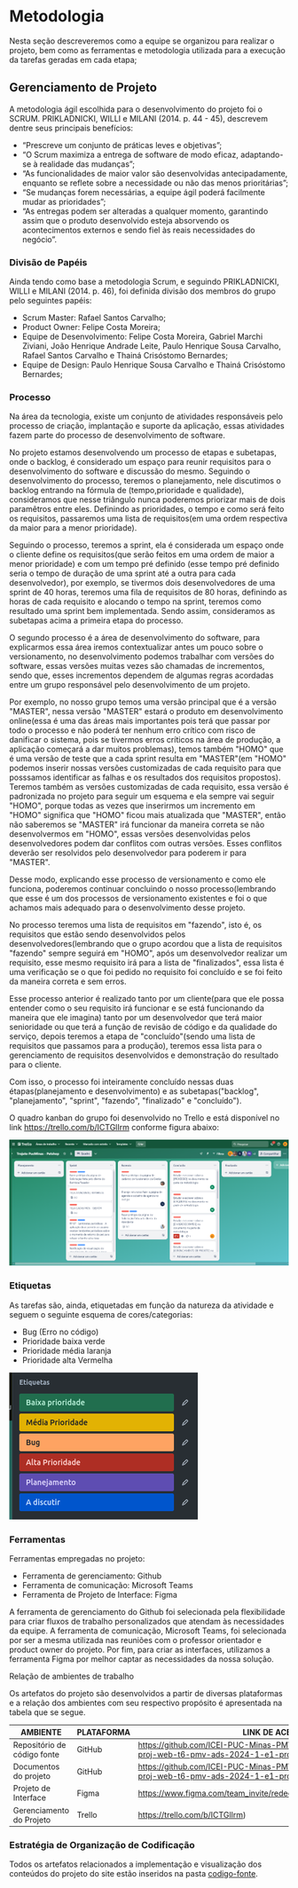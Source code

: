 
# Metodologia

Nesta seção descreveremos como a equipe se organizou para realizar o projeto, bem como as ferramentas e metodologia utilizada para a execução da tarefas geradas em cada etapa;

## Gerenciamento de Projeto

A metodologia ágil escolhida para o desenvolvimento do projeto foi o SCRUM. PRIKLADNICKI, WILLI e MILANI (2014. p. 44 - 45), descrevem dentre seus principais benefícios:

- “Prescreve um conjunto de práticas leves e objetivas”;
- “O Scrum maximiza a entrega de software de modo eficaz, adaptando-se à realidade das mudanças”;
- “As funcionalidades de maior valor são desenvolvidas antecipadamente, enquanto se reflete sobre a necessidade ou não das menos prioritárias”;
- “Se mudanças forem necessárias, a equipe ágil poderá facilmente mudar as prioridades”;
- “As entregas podem ser alteradas a qualquer momento, garantindo assim que o produto desenvolvido esteja absorvendo os acontecimentos externos e sendo fiel às reais necessidades do negócio”.

### Divisão de Papéis

Ainda tendo como base a metodologia Scrum, e seguindo PRIKLADNICKI, WILLI e MILANI (2014. p. 46), foi definida divisão dos membros do grupo pelo seguintes papéis:
- Scrum Master: Rafael Santos Carvalho;
- Product Owner: Felipe Costa Moreira;
- Equipe de Desenvolvimento: Felipe Costa Moreira, Gabriel Marchi Ziviani, João Henrique Andrade Leite, Paulo Henrique Sousa Carvalho, Rafael Santos Carvalho e Thainá Crisóstomo Bernardes; 
- Equipe de Design: Paulo Henrique Sousa Carvalho e Thainá Crisóstomo Bernardes; 

### Processo

Na área da tecnologia, existe um conjunto de atividades responsáveis pelo processo de criação, implantação e suporte da aplicação, essas atividades fazem parte do processo de desenvolvimento de software.

No projeto estamos desenvolvendo um processo de etapas e subetapas, onde o backlog, é considerado um espaço para reunir requisitos para o desenvolvimento do software e discussão do mesmo. Seguindo o desenvolvimento do processo, teremos o planejamento, nele discutimos o backlog entrando na fórmula de (tempo,prioridade e qualidade), consideramos que nesse triângulo nunca poderemos priorizar mais de dois paramêtros entre eles. Definindo as prioridades, o tempo e como será feito os requisitos, passaremos uma lista de requisitos(em uma ordem respectiva da maior para a menor prioridade).

Seguindo o processo, teremos a sprint, ela é considerada um espaço onde o cliente define os requisitos(que serão feitos em uma ordem de maior a menor prioridade) e com um tempo pré definido (esse tempo pré definido seria o tempo de duração de uma sprint até a outra para cada desenvolvedor), por exemplo, se tivermos dois desenvolvedores de uma sprint de 40 horas, teremos uma fila de requisitos de 80 horas, definindo as horas de cada requisito e alocando o tempo na sprint, teremos como resultado uma sprint bem implementada. 
Sendo assim, consideramos as subetapas acima a primeira etapa do processo.

O segundo processo é a área de desenvolvimento do software, para explicarmos essa área iremos contextualizar antes um pouco sobre o versionamento, no desenvolvimento podemos trabalhar com versões do software, essas versões muitas vezes são chamadas de incrementos, sendo que, esses incrementos dependem de algumas regras acordadas entre um grupo responsável pelo desenvolvimento de um projeto. 

Por exemplo, no nosso grupo temos uma versão principal que é a versão "MASTER", nessa versão "MASTER" estará o produto em desenvolvimento online(essa é uma das áreas mais importantes pois terá que passar por todo o processo e não poderá ter nenhum erro crítico com risco de danificar o sistema, pois se tivermos erros críticos na área de produção, a aplicação começará a dar muitos problemas), temos também "HOMO" que é uma versão de teste que a cada sprint resulta em "MASTER"(em "HOMO" podemos inserir nossas versões customizadas de cada requisito para que posssamos identificar as falhas e os resultados dos requisitos propostos). Teremos também as versões customizadas de cada requisito, essa versão é padronizada no projeto para seguir um esquema e ela sempre vai seguir "HOMO", porque todas as vezes que inserirmos um incremento em "HOMO" significa que "HOMO" ficou mais atualizada que "MASTER", então não saberemos se "MASTER" irá funcionar da maneira correta se não desenvolvermos em "HOMO", essas versões desenvolvidas pelos desenvolvedores podem dar conflitos com outras versões. Esses conflitos deverão ser resolvidos pelo desenvolvedor para poderem ir para "MASTER". 

Desse modo, explicando esse processo de versionamento e como ele funciona, poderemos continuar concluindo o nosso processo(lembrando que esse é um dos processos de versionamento existentes e foi o que achamos mais adequado para o desenvolvimento desse projeto.

No processo teremos uma lista de requisitos em "fazendo", isto é, os requisitos que estão sendo desenvolvidos pelos desenvolvedores(lembrando que o grupo acordou que a lista de requisitos "fazendo" sempre seguirá em "HOMO", após um desenvolvedor realizar um requisito, esse mesmo requisito irá para a lista de "finalizados", essa lista é uma verificação se o que foi pedido no requisito foi concluído e se foi feito da maneira correta e sem erros. 

Esse processo anterior é realizado tanto por um cliente(para que ele possa entender como o seu requisito irá funcionar e se está funcionando da maneira que ele imagina) tanto por um desenvolvedor que terá maior senioridade ou que terá a função de revisão de código e da qualidade do serviço, depois teremos a etapa de "concluído"(sendo uma lista de requisitos que passamos para a produção), teremos essa lista para o gerenciamento de requisitos desenvolvidos e demonstração do resultado para o cliente. 

Com isso, o processo foi inteiramente concluído nessas duas étapas(planejamento e desenvolvimento) e as subetapas("backlog", "planejamento", "sprint", "fazendo", "finalizado" e "concluído").

O quadro kanban do grupo foi desenvolvido no Trello e está disponível no link https://trello.com/b/ICTGlIrm conforme figura abaixo:

<img src= "img/Trello PucPet.png" />



### Etiquetas
<p>As tarefas são, ainda, etiquetadas em função da natureza da atividade e seguem o seguinte esquema de cores/categorias:</p>

<ul>
  <li>Bug (Erro no código)</li>
  <li>Prioridade baixa verde</li>
  <li>Prioridade média laranja</li>
  <li>Prioridade alta Vermelha</li>
</ul>

<img src="img/Trello_Etiquetas.png" />
  
### Ferramentas
Ferramentas empregadas no projeto:

- Ferramenta de gerenciamento: Github
- Ferramenta de comunicação: Microsoft Teams
- Ferramenta de Projeto de Interface: Figma

A ferramenta de gerenciamento do Github foi selecionada pela flexibilidade para criar fluxos de trabalho personalizados que atendam às necessidades da equipe. A ferramenta de comunicação, Microsoft Teams, foi selecionada por ser a mesma utilizada nas reuniões com o professor orientador e product owner do projeto. Por fim, para criar as interfaces, utilizamos a ferramenta Figma por melhor captar as necessidades da nossa solução.

Relação de ambientes de trabalho

Os artefatos do projeto são desenvolvidos a partir de diversas plataformas e a relação dos ambientes com seu respectivo propósito é apresentada na tabela que se segue.

| AMBIENTE                            | PLATAFORMA                         | LINK DE ACESSO                         |
|-------------------------------------|------------------------------------|----------------------------------------|
| Repositório de código fonte         | GitHub                             |https://github.com/ICEI-PUC-Minas-PMV-ADS/pmv-ads-2024-1-e1-proj-web-t6-pmv-ads-2024-1-e1-projeto_gpetshop)                        |
| Documentos do projeto               | GitHub                             | https://github.com/ICEI-PUC-Minas-PMV-ADS/pmv-ads-2024-1-e1-proj-web-t6-pmv-ads-2024-1-e1-projeto_gpetshop)                           |
| Projeto de Interface                | Figma                              | https://www.figma.com/team_invite/redeem/Ysdx2563qTHpcuRLnCZKUn)                           |
| Gerenciamento do Projeto            | Trello                    | https://trello.com/b/ICTGlIrm)                           |


### Estratégia de Organização de Codificação 

Todos os artefatos relacionados a implementação e visualização dos conteúdos do projeto do site estão inseridos na pasta [codigo-fonte](https://github.com/ICEI-PUC-Minas-PMV-ADS/pmv-ads-2024-1-e1-proj-web-t6-pmv-ads-2024-1-e1-projeto_gpetshop/tree/main/codigo-fonte).
